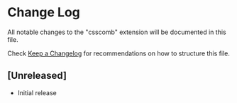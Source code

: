 # Change Log

All notable changes to the "csscomb" extension will be documented in this file.

Check [Keep a Changelog](http://keepachangelog.com/) for recommendations on how to structure this file.

## [Unreleased]

- Initial release